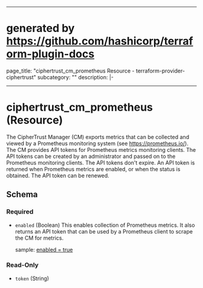 
---
# generated by https://github.com/hashicorp/terraform-plugin-docs
page_title: "ciphertrust_cm_prometheus Resource - terraform-provider-ciphertrust"
subcategory: ""
description: |-
  
---

# ciphertrust_cm_prometheus (Resource)

The CipherTrust Manager (CM) exports metrics that can be collected and viewed by a Prometheus monitoring system (see https://prometheus.io/). The CM provides API tokens for Prometheus metrics monitoring clients. The API tokens can be created by an administrator and passed on to the Prometheus monitoring clients. The API tokens don't expire. An API token is returned when Prometheus metrics are enabled, or when the status is obtained. The API token can be renewed.





<!-- schema generated by tfplugindocs -->
## Schema

### Required

- `enabled` (Boolean)
  This enables collection of Prometheus metrics. It also returns an API token that can be used by a Prometheus client to scrape the CM for metrics.

  sample: [ enabled = true]()
  

### Read-Only

- `token` (String)
